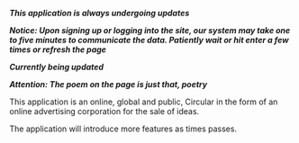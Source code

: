 ***This application is always undergoing updates***

***Notice: Upon signing up or logging into the site, our system may take one to five minutes to communicate the data. Patiently wait or hit enter a few times or refresh the page***

***Currently being updated***

***Attention: The poem on the page is just that, poetry***

This application is an online, global and public, Circular in the form of an online advertising corporation for the sale of ideas.  

The application will introduce more features as times passes. 

